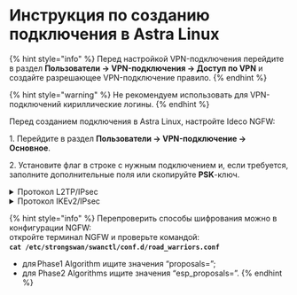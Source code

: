 # Инструкция по созданию подключения в Astra Linux

{% hint style="info" %}
Перед настройкой VPN-подключения перейдите в раздел **Пользователи -> VPN-подключения -> Доступ по VPN** и создайте разрешающее VPN-подключение правило.
{% endhint %}

{% hint style="warning" %}
Не рекомендуем использовать для VPN-подключений кириллические логины.
{% endhint %}

Перед созданием подключения в Astra Linux, настройте Ideco NGFW:

1\. Перейдите в раздел **Пользователи -> VPN-подключение -> Основное**.

2\. Установите флаг в строке с нужным подключением и, если требуется, заполните дополнительные поля или скопируйте **PSK**-ключ.

<details>

<summary>Протокол L2TP/IPsec</summary>

1\. Откройте терминал сочетанием клавиш Ctrl+Alt+F1 и выполните три команды:

    sudo apt update
    sudo apt install network-manager-l2tp-gnome
    sudo reboot

2\. В трее (в настройках сети) выберите **Соединение VPN -> Добавить VPN-соединение**:

![](../../../.gitbook/assets/tray.png)

3\. Выберите тип соединения **Layer 2 Tunneling Protocol (L2TP)** и нажмите **Создать**:

![](../../../.gitbook/assets/tray2.png)

4\. В разделе **VPN** заполните поля:

* **Шлюз** - IP-адрес внешнего интерфейса Ideco NGFW или домен;
* **Имя пользователя** - например, *test*;
* **Пароль** .
  
![](../../../.gitbook/assets/tray3.png)

5\. Нажмите **Настройки IPsec**.

6\. Заполните поля:

* **Pre-shared key** - PSK-ключ из настроек Ideco NGFW (**Пользователи -&gt; VPN-подключение -&gt; Основное**);
* **Phase1** - алгоритм aes256-sha512-modp2048,aes256-sha512-modp1024,aes256-sha1-ecp256,aes256-sha1-modp2048,aes256-sha1-modp1024! \*;
* **Phase2** - алгоритмы aes256-sha512-modp2048,aes256-sha256-modp2048,aes256-sha1-modp2048,aes128-sha1-modp2048,aes256-sha512-modp1024,aes256-sha256-modp1024,aes256-sha1-modp1024,aes128-sha1-modp1024,aes256-sha512,aes256-sha256,aes256-sha1,aes128-sha1! \* 
  
    \* Обязательно поставьте восклицательный знак в конце строки.

Так как Astra Linux по умолчанию запрашивает не самые защищенные алгоритмы, рекомендуем заполнить их самостоятельно.

7\. Нажмите **OК**, затем **Сохранить**.

Далее в трее (в настройках сети) **Соединение VPN** появится VPN-подключение. Для активации установите галку **VPN-соединение**:

![](../../../.gitbook/assets/tray6.png)

</details>

<details>

<summary>Протокол IKEv2/IPsec</summary>

Перед настройкой подключения по протоколу IKEv2 установите корневой сертификат NGFW на устройство пользователя. Скачать сертификат можно одним из способов:

*   В личном кабинете, введя логин/пароль пользователя:

    <img align="left" src="../../../.gitbook/assets/ubuntu16.png" alt="" data-size="original">
    
*   В разделе **Сервисы -> Сертификаты**:

    <img align="left" src="../../../.gitbook/assets/certificates3.png" alt="" data-size="original">

**Создание подключения в Astra Linux**

1\. Откройте терминал сочетанием клавиш Ctrl+Alt+F1 и выполните две команды:
    
    sudo apt install libcharon-extra-plugins
    sudo apt install -y network-manager-strongswan libcharon-extra-plugins libstrongswan-extra-plugins

2\. После окончания установки перезагрузите компьютер:

    sudo reboot

3\. В трее (в настройках сети) выберите **Соединение VPN -> Добавить VPN-соединение**:

![](../../../.gitbook/assets/tray.png)

4\. Выберите тип соединения **IPsec/IKEv2(strongswan)** и нажмите **Создать**:

![](../../../.gitbook/assets/tray7.png)

5\. В разделе **VPN** и заполните следующие поля:

* **Имя соединения** - имя подключения;
* **Address** - введите домен, который указан в настройках **Пользователи -&gt; VPN-подключение -&gt; Основное -&gt; Подключение по IKEv2/IPsec**;
* **Certificate** - выберите ранее сохраненный корневой сертификат (если он не был выдан Let`s Encrypt);
* **Authentication** - рекомендуем выбрать EAP;
* **Username** - имя пользователя, которому разрешено подключение по VPN;
* **Password** - пароль пользователя. В правой части поля необходимо выбрать вариант хранения для пароля от VPN-соединения.

Установите флаг **Request an inner IP address** и нажмите **Добавить:**

![](../../../.gitbook/assets/tray8.png)

6\. В трее (в настройках сети) выберите **Соединение VPN** и установите флаг в строке с созданным соединением.

</details>

{% hint style="info" %}
Перепроверить способы шифрования можно в конфигурации NGFW: \
откройте терминал NGFW и проверьте командой:  
**`cat /etc/strongswan/swanctl/conf.d/road_warriors.conf`**
* для Phase1 Algorithm ищите значения “proposals=”;
* для Phase2 Algorithms ищите значения “esp_proposals=”.
{% endhint %}